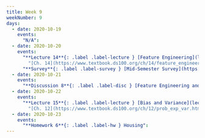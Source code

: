 ```yaml
---
title: Week 9
weekNumber: 9
days:
  - date: 2020-10-19
    events:
      "N/A":
  - date: 2020-10-20
    events:
      "**Lecture 14**{: .label .label-lecture } [Feature Engineering](lecture/lec14) (QC due Oct. 26)":
        "[Ch. 14](https://www.textbook.ds100.org/ch/14/feature_engineering.html)"
      "**Survey**{: .label .label-survey } [Mid-Semester Survey](https://docs.google.com/forms/d/e/1FAIpQLSfEpPXok9AP1xEz3Cf9poRgymPiqkBSpk8j2YA-2XlT4dxD0A/viewform) (due Oct. 26)":
  - date: 2020-10-21
    events:
      "**Discussion 8**{: .label .label-disc } [Feature Engineering and Midterm Review](https://drive.google.com/file/d/1DnlltMCq2XVKngr0HG6bzlCoZcB9XsAQ/view?usp=sharing) [(video)](https://www.youtube.com/playlist?list=PLQCcNQgUcDfpSTFgrlPo0cUQhwQPHaB3q)":
  - date: 2020-10-22
    events:
      "**Lecture 15**{: .label .label-lecture } [Bias and Variance](lecture/lec15) (QC due Oct. 26)":
        "[Ch. 12](https://www.textbook.ds100.org/ch/12/prob_exp_var.html), [15.1-15.2](https:/www.textbook.ds100.org/ch/15/bias_risk.html)"
  - date: 2020-10-23
    events:
      "**Homework 6**{: .label .label-hw } Housing":
---
```

